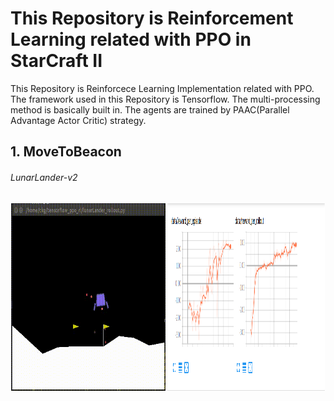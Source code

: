 # This Repository is Reinforcement Learning related with PPO in StarCraft II

This Repository is Reinforcece Learning Implementation related with PPO.
The framework used in this Repository is Tensorflow. The multi-processing method is basically built in. The agents are trained by PAAC(Parallel Advantage Actor Critic) strategy.

## 1. MoveToBeacon  

###### LunarLander-v2
<div align="center">
  <img src="sources/lunarlander.gif" width="49%" height='300'>
  <img src="sources/lunarlander.png" width="50%" height='300'>
</div>
